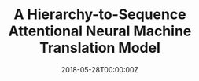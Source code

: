 ---
title: "A Hierarchy-to-Sequence Attentional Neural Machine Translation Model"
authors:
- Jinsong Su
- Jiali Zeng
- Deyi Xiong
- Yang Liu
- Mingxuan Wang
- Jun Xie
author_notes:
- "共同一作"
- "共同一作"
- 
- 
- 
- 
date: "2018-05-28T00:00:00Z"
publishDate: "2025-05-28T13:17:48+00:00"
publication_types: [文本机器翻译]
publication: "**IEEE/ACM Transactions on Audio, Speech and Language Processing.** (CCF-B类)"
---